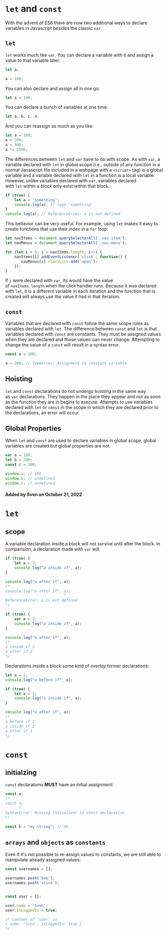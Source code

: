 # `let` and `const`

With the advent of ES6 there are now two additional ways to declare variables in Javascript besides the classic `var`.

## `let`

`let` works much like `var`. You can declare a variable with it and assign a value to that variable later:

```js
let a;

a = 100;
```

You can also declare and assign all in one go:

```js
let a = 100;
```

You can declare a bunch of variables at one time:

```js
let a, b, c, d;
```

And you can reassign as much as you like:

```js
let a = 100;
a = 200;
a = 300;
a *= 1000;
```

The differences between `let` and `var` have to do with scope. As with `var`, a variable declared with `let` in global scope (i.e., outside of any function in a normal Javascript file included in a webpage with a `<script>` tag) is a global variable and a variable declared with `let` in a function is a local variable. However, unlike variables declared with `var`, variables declared with `let` within a _block_ only exist within that block.

```js
if (true) {
    let a = 'something';
    console.log(a); // logs 'something'
}
console.log(a); // ReferenceError: a is not defined
```

This behavior can be very useful. For example, using `let` makes it easy to create functions that use their index in a `for` loop:

```js
let navItems = document.querySelectorAll('.nav-item');
let navMenus = document.querySelectorAll('.nav-menu');

for (let i = 0; i < navItems.length; i++) {
    navItems[i].addEventListener('click', function() {
       navMenus[i].classList.add('open');
    });
}
```

If `i` were declared with `var`, its would have the value of `navItems.length` when the click handler runs. Because it was declared with `let`, it is a different variable in each iteration and the function that is created will always use the value it had in that iteration.

## `const`

Variables that are declared with `const` follow the same scope rules as variables declared with `let`. The difference between `const` and `let` is that variables declared with `const` are constants. They must be assigned values when they are declared and those values can never change. Attempting to change the value of a `const` will result in a syntax error.

```js
const a = 100;

a = 200; // TypeError: Assignment to constant variable.
```

## Hoisting

`let` and `const` declarations do not undergo hoisting in the same way as `var` declarations. They happen in the place they appear and not as soon as the function they are in begins to execute. Attempts to use variables declared with `let` or `const` in the scope in which they are declared prior to the declarations, an error will occur.

## Global Properties

When `let` and `const` are used to declare variables in global scope, global variables are created but global properties are not.

```js
var a = 100;
let b = 200;
const c = 300;

window.a; // 100
window.b; // undefined
window.c; // undefined
```

#### Added by **Sven** on October 21, 2022

# `let`

## scope

A variable declaration inside a block will not _survive_ until after the block. In comparision, a declaration made with `var` will.

```js
if (true) {
    let a = 2;
    console.log("a inside if", a);
}

console.log("a after if", a);
/*
console.log("a after if", a);
                          ^
ReferenceError: a is not defined
*/
```

```js
if (true) {
    var a = 2;
    console.log("a inside if", a);
}

console.log("a after if", a);
/*
a inside if 2
a after if 2
*/
```

Declarations inside a block some kind of _overlay_ former declarations:

```js
let a = 1;
console.log("a before if", a);

if (true) {
    let a = 2;
    console.log("a inside if", a);
}

console.log("a after if", a);
/*
a before if 1
a inside if 2
a after if 1
*/
```

# `const`

## initialzing

`const` declarations **MUST** have an initial assignment:

```js
const a;
/*
const a;
      ^
SyntaxError: Missing initializer in const declaration
*/

const b = "my string"; // OK
```

## `arrays` and `objects` as `constants`

Even if it's not possible to re-assign values to constants, we are still able to manipulate already assigned values:

```js
const usernames = [];

usernames.push('bob');
usernames.push('alice');


const user = {};

user.name = 'Sven';
user.isLoggedIn = true;

/* content of `user` is
{ name: 'Sven', isLoggedIn: true }
*/
```